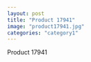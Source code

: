```yaml
---
layout: post
title: "Product 17941"
image: "product17941.jpg"
categories: "category1"
---
```

Product 17941
